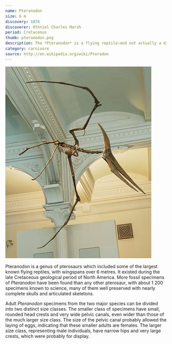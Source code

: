 ```yaml
---
name: Pteranodon
size: 6 m
discovery: 1876
discoverer: Othniel Charles Marsh
period: Cretaceous
thumb: pteranodon.png
description: The *Pteranodon* is a flying reptile—and not actually a dinosaur—but is closely related
category: carnivore
source: http://en.wikipedia.org/wiki/Pteradon
---
```


![Pteranodon skeleton](img/pteranodon-skeleton.jpg)

Pteranodon is a genus of pterosaurs which included some of the largest known flying reptiles, with wingspans over 6 metres. It existed during the late Cretaceous geological period of North America. More fossil specimens of *Pteranodon* have been found than any other pterosaur, with about 1 200 specimens known to science, many of them well preserved with nearly complete skulls and articulated skeletons.

Adult *Pteranodon* specimens from the two major species can be divided into two distinct size classes. The smaller class of specimens have small, rounded head crests and very wide pelvic canals, even wider than those of the much larger size class. The size of the pelvic canal probably allowed the laying of eggs, indicating that these smaller adults are females. The larger size class, representing male individuals, have narrow hips and very large crests, which were probably for display.

